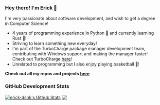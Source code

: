 ### Hey there! I'm Erick 👋

I'm very passionate about software development, and wish to get a degree in Computer Science!

* 4 years of programming experience in Python 🐍 and currently learning Rust 🦀!
* Striving to learn something new everyday!
* I'm part of the TurboCharge package manager development team, contributing with Windows support and making the manager faster! Check out TurboCharge [here](https://github.com/erick-dsnk/TurboCharge)!
* Unrelated to programming but I also enjoy playing basketball 🏀!

**Check out all my repos and projects [here](https://github.com/erick-dsnk?tab=repositories)**

### GitHub Development Stats
<a href="https://github.com/erick-dsnk">
<img align="center" alt="erick-dsnk's Github Stats" src="https://github-readme-stats.codestackr.vercel.app/api?username=erick-dsnk&show_icons=true&hide_border=true&count_private=true&include_all_commits=true&theme=radical" /></a>

<a href="https://github.com/erick-dsnk">
  <img align="center" src="https://github-readme-stats.anuraghazra1.vercel.app/api/top-langs/?username=erick-dsnk&layout=compact&theme=radical" />
</a>
